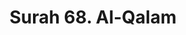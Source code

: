---
title       : "Surah 68. Al-Qalam"
DATE        : 7/25/2018 9:18:18 AM
draft       : false
TYPE        : "quran"
layout      : "surah"
BookCode    : "ARB"
SurahNumber : "68"
TotalAyah   : "52"
---